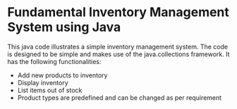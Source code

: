 # Fundamental Inventory Management System using Java
This java code illustrates a simple inventory management system. The code is designed to be simple and makes use of the java.collections framework. It has the following functionalities:
* Add new products to inventory
* Display inventory
* List items out of stock
* Product types are predefined and can be changed as per requirement
